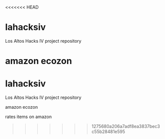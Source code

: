 <<<<<<< HEAD
# lahacksiv
Los Altos Hacks IV project repository

amazon ecozon
=======
# lahacksiv
Los Altos Hacks IV project repository

amazon ecozon

rates items on amazon
>>>>>>> 1275680a206a7adf8ea3837bec3c55b28481e595
